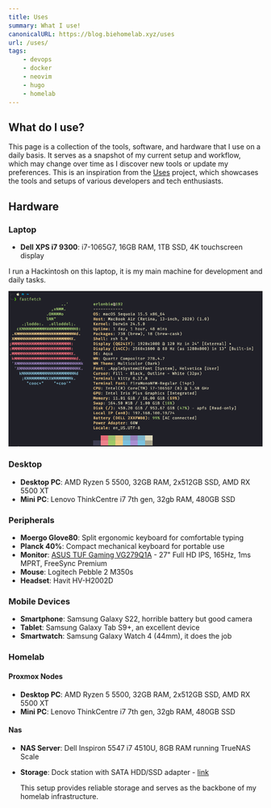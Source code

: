```yaml
---
title: Uses
summary: What I use!
canonicalURL: https://blog.biehomelab.xyz/uses
url: /uses/
tags:
    - devops
    - docker
    - neovim
    - hugo
    - homelab
---
```


## What do I use?

This page is a collection of the tools, software, and hardware that I use on a daily basis. It serves as a snapshot of my current setup and workflow, which may change over time as I discover new tools or update my preferences. This is an inspiration from the [Uses](https://uses.tech/) project, which showcases the tools and setups of various developers and tech enthusiasts.

## Hardware

### Laptop

-   **Dell XPS i7 9300**: i7-1065G7, 16GB RAM, 1TB SSD, 4K touchscreen display

I run a Hackintosh on this laptop, it is my main machine for development and daily tasks.

![Neofetch](images/fastfetch.png)

### Desktop

-   **Desktop PC**: AMD Ryzen 5 5500, 32GB RAM, 2x512GB SSD, AMD RX 5500 XT
-   **Mini PC**: Lenovo ThinkCentre i7 7th gen, 32gb RAM, 480GB SSD

### Peripherals

-   **Moergo Glove80**: Split ergonomic keyboard for comfortable typing
-   **Planck 40%**: Compact mechanical keyboard for portable use
-   **Monitor**: [ASUS TUF Gaming VG279Q1A](https://www.asus.com/br/displays-desktops/monitors/tuf-gaming/tuf-gaming-vg279q1a/) - 27" Full HD IPS, 165Hz, 1ms MPRT, FreeSync Premium
-   **Mouse**: Logitech Pebble 2 M350s
-   **Headset**: Havit HV-H2002D

### Mobile Devices

-   **Smartphone**: Samsung Galaxy S22, horrible battery but good camera
-   **Tablet**: Samsung Galaxy Tab S9+, an excellent device
-   **Smartwatch**: Samsung Galaxy Watch 4 (44mm), it does the job

### Homelab

#### Proxmox Nodes

-   **Desktop PC**: AMD Ryzen 5 5500, 32GB RAM, 2x512GB SSD, AMD RX 5500 XT
-   **Mini PC**: Lenovo ThinkCentre i7 7th gen, 32gb RAM, 480GB SSD

#### Nas

-   **NAS Server**: Dell Inspiron 5547 i7 4510U, 8GB RAM running TrueNAS Scale
-   **Storage**: Dock station with SATA HDD/SSD adapter - [link](https://www.aliexpress.us/item/3256805521991251.html)

    This setup provides reliable storage and serves as the backbone of my homelab infrastructure.
